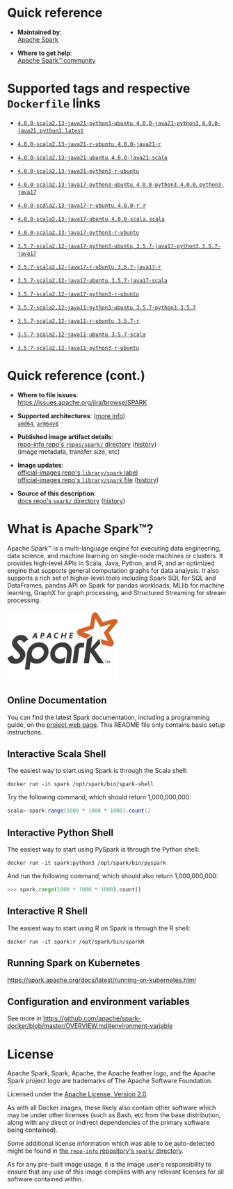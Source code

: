 <!--

********************************************************************************

WARNING:

    DO NOT EDIT "spark/README.md"

    IT IS AUTO-GENERATED

    (from the other files in "spark/" combined with a set of templates)

********************************************************************************

-->

# Quick reference

-	**Maintained by**:  
	[Apache Spark](https://spark.apache.org/committers.html)

-	**Where to get help**:  
	[Apache Spark™ community](https://spark.apache.org/community.html)

# Supported tags and respective `Dockerfile` links

-	[`4.0.0-scala2.13-java21-python3-ubuntu`, `4.0.0-java21-python3`, `4.0.0-java21`, `python3`, `latest`](https://github.com/apache/spark-docker/blob/4bd1dbce94797b5b387b784db6b378069a8b6328/4.0.0/scala2.13-java21-python3-ubuntu/Dockerfile)

-	[`4.0.0-scala2.13-java21-r-ubuntu`, `4.0.0-java21-r`](https://github.com/apache/spark-docker/blob/4bd1dbce94797b5b387b784db6b378069a8b6328/4.0.0/scala2.13-java21-r-ubuntu/Dockerfile)

-	[`4.0.0-scala2.13-java21-ubuntu`, `4.0.0-java21-scala`](https://github.com/apache/spark-docker/blob/4bd1dbce94797b5b387b784db6b378069a8b6328/4.0.0/scala2.13-java21-ubuntu/Dockerfile)

-	[`4.0.0-scala2.13-java21-python3-r-ubuntu`](https://github.com/apache/spark-docker/blob/4bd1dbce94797b5b387b784db6b378069a8b6328/4.0.0/scala2.13-java21-python3-r-ubuntu/Dockerfile)

-	[`4.0.0-scala2.13-java17-python3-ubuntu`, `4.0.0-python3`, `4.0.0`, `python3-java17`](https://github.com/apache/spark-docker/blob/4bd1dbce94797b5b387b784db6b378069a8b6328/4.0.0/scala2.13-java17-python3-ubuntu/Dockerfile)

-	[`4.0.0-scala2.13-java17-r-ubuntu`, `4.0.0-r`, `r`](https://github.com/apache/spark-docker/blob/4bd1dbce94797b5b387b784db6b378069a8b6328/4.0.0/scala2.13-java17-r-ubuntu/Dockerfile)

-	[`4.0.0-scala2.13-java17-ubuntu`, `4.0.0-scala`, `scala`](https://github.com/apache/spark-docker/blob/4bd1dbce94797b5b387b784db6b378069a8b6328/4.0.0/scala2.13-java17-ubuntu/Dockerfile)

-	[`4.0.0-scala2.13-java17-python3-r-ubuntu`](https://github.com/apache/spark-docker/blob/4bd1dbce94797b5b387b784db6b378069a8b6328/4.0.0/scala2.13-java17-python3-r-ubuntu/Dockerfile)

-	[`3.5.7-scala2.12-java17-python3-ubuntu`, `3.5.7-java17-python3`, `3.5.7-java17`](https://github.com/apache/spark-docker/blob/2ebf694ad45fee6f4beeeb4204bcdb01d73c988f/3.5.7/scala2.12-java17-python3-ubuntu/Dockerfile)

-	[`3.5.7-scala2.12-java17-r-ubuntu`, `3.5.7-java17-r`](https://github.com/apache/spark-docker/blob/2ebf694ad45fee6f4beeeb4204bcdb01d73c988f/3.5.7/scala2.12-java17-r-ubuntu/Dockerfile)

-	[`3.5.7-scala2.12-java17-ubuntu`, `3.5.7-java17-scala`](https://github.com/apache/spark-docker/blob/2ebf694ad45fee6f4beeeb4204bcdb01d73c988f/3.5.7/scala2.12-java17-ubuntu/Dockerfile)

-	[`3.5.7-scala2.12-java17-python3-r-ubuntu`](https://github.com/apache/spark-docker/blob/2ebf694ad45fee6f4beeeb4204bcdb01d73c988f/3.5.7/scala2.12-java17-python3-r-ubuntu/Dockerfile)

-	[`3.5.7-scala2.12-java11-python3-ubuntu`, `3.5.7-python3`, `3.5.7`](https://github.com/apache/spark-docker/blob/2ebf694ad45fee6f4beeeb4204bcdb01d73c988f/3.5.7/scala2.12-java11-python3-ubuntu/Dockerfile)

-	[`3.5.7-scala2.12-java11-r-ubuntu`, `3.5.7-r`](https://github.com/apache/spark-docker/blob/2ebf694ad45fee6f4beeeb4204bcdb01d73c988f/3.5.7/scala2.12-java11-r-ubuntu/Dockerfile)

-	[`3.5.7-scala2.12-java11-ubuntu`, `3.5.7-scala`](https://github.com/apache/spark-docker/blob/2ebf694ad45fee6f4beeeb4204bcdb01d73c988f/3.5.7/scala2.12-java11-ubuntu/Dockerfile)

-	[`3.5.7-scala2.12-java11-python3-r-ubuntu`](https://github.com/apache/spark-docker/blob/2ebf694ad45fee6f4beeeb4204bcdb01d73c988f/3.5.7/scala2.12-java11-python3-r-ubuntu/Dockerfile)

# Quick reference (cont.)

-	**Where to file issues**:  
	https://issues.apache.org/jira/browse/SPARK

-	**Supported architectures**: ([more info](https://github.com/docker-library/official-images#architectures-other-than-amd64))  
	[`amd64`](https://hub.docker.com/r/amd64/spark/), [`arm64v8`](https://hub.docker.com/r/arm64v8/spark/)

-	**Published image artifact details**:  
	[repo-info repo's `repos/spark/` directory](https://github.com/docker-library/repo-info/blob/master/repos/spark) ([history](https://github.com/docker-library/repo-info/commits/master/repos/spark))  
	(image metadata, transfer size, etc)

-	**Image updates**:  
	[official-images repo's `library/spark` label](https://github.com/docker-library/official-images/issues?q=label%3Alibrary%2Fspark)  
	[official-images repo's `library/spark` file](https://github.com/docker-library/official-images/blob/master/library/spark) ([history](https://github.com/docker-library/official-images/commits/master/library/spark))

-	**Source of this description**:  
	[docs repo's `spark/` directory](https://github.com/docker-library/docs/tree/master/spark) ([history](https://github.com/docker-library/docs/commits/master/spark))

# What is Apache Spark™?

Apache Spark™ is a multi-language engine for executing data engineering, data science, and machine learning on single-node machines or clusters. It provides high-level APIs in Scala, Java, Python, and R, and an optimized engine that supports general computation graphs for data analysis. It also supports a rich set of higher-level tools including Spark SQL for SQL and DataFrames, pandas API on Spark for pandas workloads, MLlib for machine learning, GraphX for graph processing, and Structured Streaming for stream processing.

![logo](https://raw.githubusercontent.com/docker-library/docs/a16cd1ae80c04193c029a686d3006c95edb81594/spark/logo.png)

## Online Documentation

You can find the latest Spark documentation, including a programming guide, on the [project web page](https://spark.apache.org/documentation.html). This README file only contains basic setup instructions.

## Interactive Scala Shell

The easiest way to start using Spark is through the Scala shell:

```console
docker run -it spark /opt/spark/bin/spark-shell
```

Try the following command, which should return 1,000,000,000:

```scala
scala> spark.range(1000 * 1000 * 1000).count()
```

## Interactive Python Shell

The easiest way to start using PySpark is through the Python shell:

```console
docker run -it spark:python3 /opt/spark/bin/pyspark
```

And run the following command, which should also return 1,000,000,000:

```python
>>> spark.range(1000 * 1000 * 1000).count()
```

## Interactive R Shell

The easiest way to start using R on Spark is through the R shell:

```console
docker run -it spark:r /opt/spark/bin/sparkR
```

## Running Spark on Kubernetes

https://spark.apache.org/docs/latest/running-on-kubernetes.html

## Configuration and environment variables

See more in https://github.com/apache/spark-docker/blob/master/OVERVIEW.md#environment-variable

# License

Apache Spark, Spark, Apache, the Apache feather logo, and the Apache Spark project logo are trademarks of The Apache Software Foundation.

Licensed under the [Apache License, Version 2.0](https://www.apache.org/licenses/LICENSE-2.0).

As with all Docker images, these likely also contain other software which may be under other licenses (such as Bash, etc from the base distribution, along with any direct or indirect dependencies of the primary software being contained).

Some additional license information which was able to be auto-detected might be found in [the `repo-info` repository's `spark/` directory](https://github.com/docker-library/repo-info/tree/master/repos/spark).

As for any pre-built image usage, it is the image user's responsibility to ensure that any use of this image complies with any relevant licenses for all software contained within.
